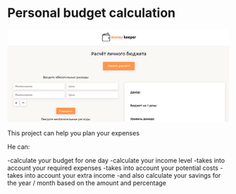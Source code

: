 # Personal budget calculation 

![Photo](img/screen.png)

This project can help you plan your expenses

He can:

-calculate your budget for one day
-calculate your income level
-takes into account your required expenses
-takes into account your potential costs
-takes into account your extra income
-and also calculate your savings for the year / month based on the amount and percentage
